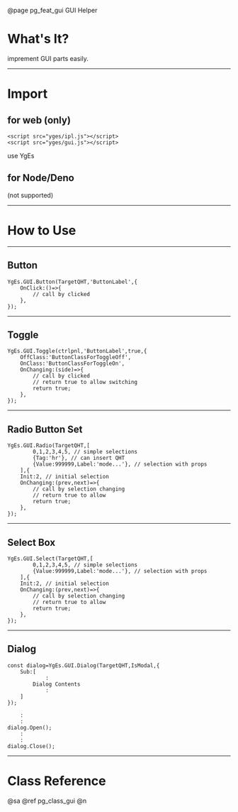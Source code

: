 ﻿@page pg_feat_gui GUI Helper

# What's It?

imprement GUI parts easily.  

-----
# Import

## for web (only)

```
<script src="yges/ipl.js"></script>
<script src="yges/gui.js"></script>
```
use YgEs

## for Node/Deno

(not supported)

-----
# How to Use

-----
## Button

```
YgEs.GUI.Button(TargetQHT,'ButtonLabel',{
	OnClick:()=>{
		// call by clicked 
	},
});
```

-----
## Toggle


```
YgEs.GUI.Toggle(ctrlpnl,'ButtonLabel',true,{
	OffClass:'ButtonClassForToggleOff',
	OnClass:'ButtonClassForToggleOn',
	OnChanging:(side)=>{
		// call by clicked 
		// return true to allow switching 
		return true;
	},
});
```

-----
## Radio Button Set

```
YgEs.GUI.Radio(TargetQHT,[
		0,1,2,3,4,5, // simple selections 
		{Tag:'hr'}, // can insert QHT  
		{Value:999999,Label:'mode...'}, // selection with props 
	],{
	Init:2, // initial selection 
	OnChanging:(prev,next)=>{
		// call by selection changing 
		// return true to allow 
		return true;
	},
});

```

-----
## Select Box

```
YgEs.GUI.Select(TargetQHT,[
		0,1,2,3,4,5, // simple selections 
		{Value:999999,Label:'mode...'}, // selection with props 
	],{
	Init:2, // initial selection 
	OnChanging:(prev,next)=>{
		// call by selection changing 
		// return true to allow 
		return true;
	},
});

```

-----
## Dialog

```
const dialog=YgEs.GUI.Dialog(TargetQHT,IsModal,{
	Sub:[
			:
		Dialog Contents
			:
	]
});

	:
	:
dialog.Open();
	:
	:
dialog.Close();

```

-----
# Class Reference

@sa @ref pg_class_gui @n
